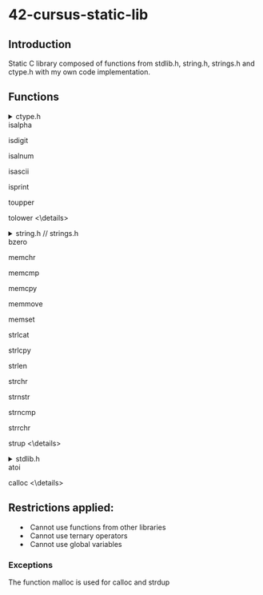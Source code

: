 # 42-cursus-static-lib

## Introduction
Static C library composed of functions from stdlib.h, string.h, strings.h and ctype.h with my own code implementation.

## Functions
<details>
<summary>ctype.h<summary>
isalpha

isdigit

isalnum

isascii

isprint

toupper

tolower
<\details>
<details>
<summary>string.h // strings.h<summary>
bzero

memchr

memcmp

memcpy

memmove

memset

strlcat

strlcpy

strlen

strchr

strnstr

strncmp

strrchr

strup
<\details>
<details>
<summary>stdlib.h<summary>
atoi

calloc
<\details>

## Restrictions applied:
- Cannot use functions from other libraries
- Cannot use ternary operators
- Cannot use global variables
### Exceptions
The function malloc is used for calloc and strdup

	
